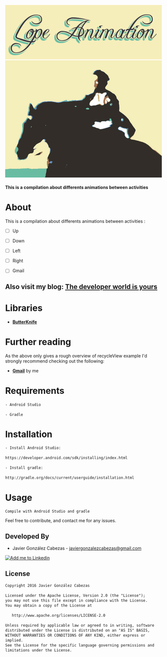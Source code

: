 <p align="center">
 <img src="https://github.com/CabezasGonzalezJavier/LopeAnimations/blob/master/LopeAnimations.png" />
 <img src="https://github.com/CabezasGonzalezJavier/LopeAnimations/blob/master/finalLopeNeww.jpg" />
 <h4>This is a compilation about differents animations between activities</h4>
</p>

# About
  This is a compilation about differents animations between activities :
  
 - [ ] Up
 - [ ] Down
 - [ ] Left
 - [ ] Right
 - [ ] Gmail

  
  Also visit my blog: **[The developer world is yours](http://thedeveloperworldisyours.com)**
---------
# Libraries

 * **[ButterKnife](https://github.com/JakeWharton/butterknife)**
 
# Further reading

  As the above only gives a rough overview of recycleView example I'd strongly recommend checking out the following:
  * **[Gmail](http://thedeveloperworldisyours.com/android/gmail-overriding-pending-transition/#sthash.oiGDKd74.dpbs)** by me
  
# Requirements

    - Android Studio

    - Gradle


# Installation

    - Install Android Studio:

    https://developer.android.com/sdk/installing/index.html

    - Install gradle:

    http://gradle.org/docs/current/userguide/installation.html

# Usage
    Compile with Android Studio and gradle


Feel free to contribute, and contact me for any issues.

Developed By
------------
* Javier González Cabezas - <javiergonzalezcabezas@gmail.com>

<a href="https://es.linkedin.com/in/javier-gonz%C3%A1lez-cabezas-8b4b2231">
  <img alt="Add me to Linkedin" src="https://github.com/JorgeCastilloPrz/EasyMVP/blob/master/art/linkedin.png" />
</a>

License
-------

    Copyright 2016 Javier González Cabezas

    Licensed under the Apache License, Version 2.0 (the "License");
    you may not use this file except in compliance with the License.
    You may obtain a copy of the License at

       http://www.apache.org/licenses/LICENSE-2.0

    Unless required by applicable law or agreed to in writing, software
    distributed under the License is distributed on an "AS IS" BASIS,
    WITHOUT WARRANTIES OR CONDITIONS OF ANY KIND, either express or implied.
    See the License for the specific language governing permissions and
    limitations under the License.
